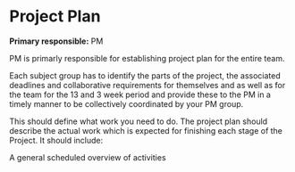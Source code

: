 # Project Plan

**Primary responsible:** PM

PM is primarly responsible for establishing project plan for the entire team.

Each subject group has to identify the parts of the project, the associated deadlines and collaborative requirements for themselves and as well as for the team for the 13 and 3 week period and provide these to the PM in a timely manner to be collectively coordinated by your PM group.

This should define what work you need to do. The project plan should describe the actual work which is expected for finishing each stage of the Project. It should include: 

A general scheduled overview of activities 
